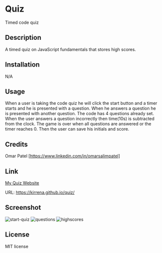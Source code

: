 # Quiz
Timed code quiz

## Description
A timed quiz on JavaScript fundamentals that stores high scores.

## Installation
N/A

## Usage
When a user is taking the code quiz he will click the start button and a timer starts and he is presented with a question.
When he answers a question he is presented with another question. The code has 4 questions already set.
When the user answers a question incorrectly then time(10s) is subtracted from the clock.
The game is over when all questions are answered or the timer reaches 0. Then the user can save his initials and score.

## Credits
Omar Patel [https://www.linkedin.com/in/omarsalimpatel]

## Link
[My Quiz Website](https://kirrena.github.io/quiz/)

URL: 
https://kirrena.github.io/quiz/

## Screenshot
![start-quiz](https://github.com/Kirrena/Bootstrap-Portfolio/assets/74355186/d6da3bf0-f537-4294-8817-c8574b3e00c8)
![questions](https://github.com/Kirrena/Bootstrap-Portfolio/assets/74355186/4fb3972e-0acf-4c39-86b1-69eb4ea01fe9)
![highscores](https://github.com/Kirrena/Bootstrap-Portfolio/assets/74355186/ee71b6a5-fb2b-42c9-9539-5302a3e3981f)

## License
MIT license
